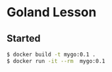 # Goland Lesson

## Started

```bash
$ docker build -t mygo:0.1 .
$ docker run -it --rm  mygo:0.1
```
